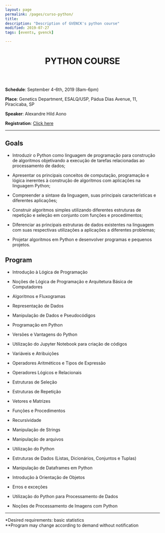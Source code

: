 ```yaml
---
layout: page
permalink: /pages/curso-python/
title: 
description: "Description of GVENCK's python course"
modified: 2019-07-27
tags: [events, gvenck]

---
```


<center><h1>PYTHON COURSE</h1></center>
<br><br>

**Schedule**: September 4-6th, 2019 (8am-6pm)  
 
**Place**: Genetics Department, ESALQ/USP, Pádua Dias Avenue, 11, Piracicaba, SP  

**Speaker**: Alexandre Hild Aono  

**Registration**: [Click here](http://fealq.org.br/en/informacoes-do-evento/?id=892)  
    
<center><hr></center>
 
## Goals

- Introduzir o Python como linguagem de programação para construção de algoritmos objetivando a execução de tarefas relacionadas ao processamento de dados;

- Apresentar os principais conceitos de computação, programação e lógica inerentes à construção de algoritmos com aplicações na linguagem Python;

- Compreender a sintaxe da linguagem, suas principais características e diferentes aplicações;

- Construir algoritmos simples utilizando diferentes estruturas de repetição e seleção em conjunto com funções e procedimentos;

- Diferenciar as principais estruturas de dados existentes na linguagem com suas respectivas utilizações a aplicações a diferentes problemas;

- Projetar algoritmos em Python e desenvolver programas e pequenos projetos.
 
## Program
 
- Introdução à Lógica de Programação

- Noções de Lógica de Programação e Arquitetura Básica de Computadores

- Algoritmos e Fluxogramas

- Representação de Dados

- Manipulação de Dados e Pseudocódigos

- Programação em Python

- Versões e Vantagens do Python

- Utilização do Jupyter Notebook para criação de códigos

- Variáveis e Atribuições

- Operadores Aritméticos e Tipos de Expressão

- Operadores Lógicos e Relacionais

- Estruturas de Seleção

- Estruturas de Repetição

- Vetores e Matrizes

- Funções e Procedimentos

- Recursividade

- Manipulação de Strings

- Manipulação de arquivos

- Utilização do Python

- Estruturas de Dados (Listas, Dicionários, Conjuntos e Tuplas)

- Manipulação de Dataframes em Python

- Introdução à Orientação de Objetos

- Erros e exceções

- Utilização do Python para Processamento de Dados

- Noções de Processamento de Imagens com Python
 
<center><hr></center>

*Desired requirements: basic statistics  
**Program may change according to demand without notification  

